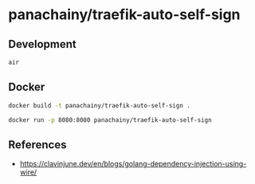 # panachainy/traefik-auto-self-sign

## Development

```sh
air
```

## Docker

```sh
docker build -t panachainy/traefik-auto-self-sign .
```

```sh
docker run -p 8080:8080 panachainy/traefik-auto-self-sign
```

## References

- https://clavinjune.dev/en/blogs/golang-dependency-injection-using-wire/
